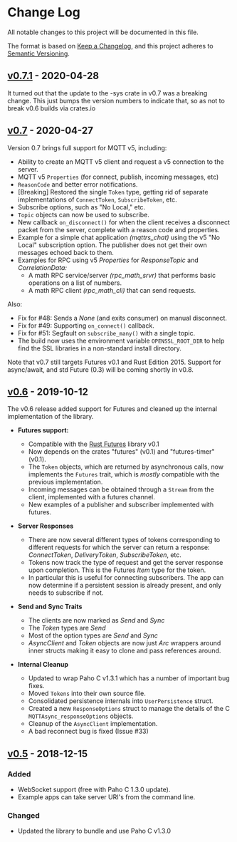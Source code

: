 # Change Log
All notable changes to this project will be documented in this file.

The format is based on [Keep a Changelog](https://keepachangelog.com/en/1.0.0/), and this project adheres to [Semantic Versioning](https://semver.org/spec/v2.0.0.html).

## [v0.7.1](https://github.com/eclipse/paho.mqtt.rust/compare/v0.7..v0.7.1) - 2020-04-28

It turned out that the update to the -sys crate in v0.7 was a breaking change. This just bumps the version numbers to indicate that, so as not to break v0.6 builds via crates.io

## [v0.7](https://github.com/eclipse/paho.mqtt.rust/compare/v0.6..v0.7) - 2020-04-27

Version 0.7 brings full support for MQTT v5, including:

- Ability to create an MQTT v5 client and request a v5 connection to the server.
- MQTT v5 `Properties` (for connect, publish, incoming messages, etc)
- `ReasonCode` and better error notifications.
- [Breaking] Restored the single `Token` type, getting rid of separate implementations of `ConnectToken`, `SubscribeToken`, etc.
- Subscribe options, such as "No Local," etc.
- `Topic` objects can now be used to subscribe.
- New callback `on_disconnect()` for when the client receives a disconnect packet from the server, complete with a reason code and properties.
- Example for a simple chat application _(mqttrs_chat)_ using the v5 "No Local" subscription option. The publisher does not get their own messages echoed back to them.
 - Examples for RPC using v5 _Properties_ for _ResponseTopic_ and _CorrelationData:_
     - A math RPC service/server _(rpc_math_srvr)_ that performs basic operations on a list of numbers.
     - A math RPC client  _(rpc_math_cli)_ that can send requests.

Also:

- Fix for #48: Sends a _None_ (and exits consumer) on manual disconnect.
- Fix for #49: Supporting `on_connect()` callback.
- Fix for #51: Segfault on `subscribe_many()` with a single topic.
- The build now uses the environment variable `OPENSSL_ROOT_DIR` to help find the SSL libraries in a non-standard install directory.

Note that v0.7 still targets Futures v0.1 and Rust Edition 2015. Support for async/await, and std Future (0.3) will be coming shortly in v0.8.


## [v0.6](https://github.com/eclipse/paho.mqtt.rust/compare/v0.5..v0.6) - 2019-10-12

The v0.6 release added support for Futures and cleaned up the internal implementation of the library.

- **Futures support:**
    - Compatible with the [Rust Futures](https://docs.rs/futures/0.1.25/futures/) library v0.1
    - Now depends on the crates "futures" (v0.1) and "futures-timer" (v0.1).
    - The `Token` objects, which are returned by asynchronous calls, now implements the `Futures` trait, which is _mostly_ compatible with the previous implementation.
    - Incoming messages can be obtained through a `Stream` from the client, implemented with a futures channel.
    - New examples of a publisher and subscriber implemented with futures.

- **Server Responses**
    - There are now several different types of tokens corresponding to different requests for which the server can return a response: _ConnectToken_, _DeliveryToken_, _SubscribeToken_, etc.
    - Tokens now track the type of request and get the server response upon completion. This is the Futures _Item_ type for the token.
    - In particular this is useful for connecting subscribers. The app can now determine if a persistent session is already present, and only needs to subscribe if not.

- **Send and Sync Traits**
    - The clients are now marked as _Send_ and _Sync_
    - The _Token_ types are _Send_
    - Most of the option types are _Send_ and _Sync_
    - _AsyncClient_ and _Token_ objects are now just _Arc_ wrappers around inner structs making it easy to clone and pass references around.

- **Internal Cleanup**
    - Updated to wrap Paho C v1.3.1 which has a number of important bug fixes.
    - Moved `Tokens` into their own source file.
    - Consolidated persistence internals into `UserPersistence` struct.
    - Created a new `ResponseOptions` struct to manage the details of the C `MQTTAsync_responseOptions` objects.
    - Cleanup of the `AsyncClient` implementation.
    - A bad reconnect bug is fixed (Issue #33)


## [v0.5](https://github.com/eclipse/paho.mqtt.rust/compare/v0.4..v0.5) - 2018-12-15

### Added

- WebSocket support (free with Paho C 1.3.0 update).
- Example apps can take server URI's from the command line.

### Changed

- Updated the library to bundle and use Paho C v1.3.0
